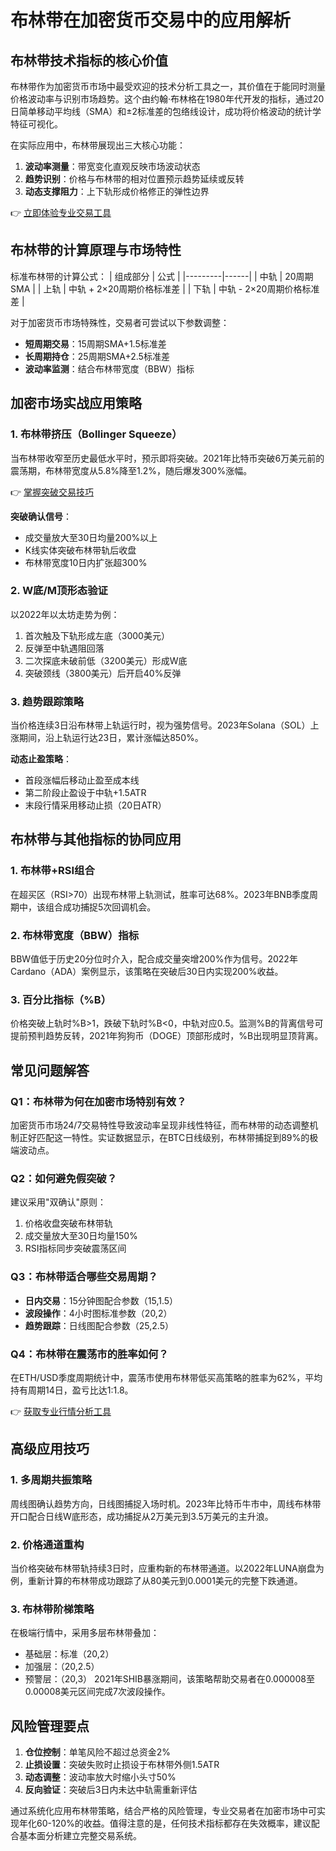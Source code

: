 # 布林带在加密货币交易中的应用解析

## 布林带技术指标的核心价值
布林带作为加密货币市场中最受欢迎的技术分析工具之一，其价值在于能同时测量价格波动率与识别市场趋势。这个由约翰·布林格在1980年代开发的指标，通过20日简单移动平均线（SMA）和±2标准差的包络线设计，成功将价格波动的统计学特征可视化。

在实际应用中，布林带展现出三大核心功能：
1. **波动率测量**：带宽变化直观反映市场波动状态
2. **趋势识别**：价格与布林带的相对位置预示趋势延续或反转
3. **动态支撑阻力**：上下轨形成价格修正的弹性边界

👉 [立即体验专业交易工具](https://bit.ly/okx_welcome)

## 布林带的计算原理与市场特性
标准布林带的计算公式：
| 组成部分 | 公式 |
|---------|------|
| 中轨    | 20周期SMA |
| 上轨    | 中轨 + 2×20周期价格标准差 |
| 下轨    | 中轨 - 2×20周期价格标准差 |

对于加密货币市场特殊性，交易者可尝试以下参数调整：
- **短周期交易**：15周期SMA+1.5标准差
- **长周期持仓**：25周期SMA+2.5标准差
- **波动率监测**：结合布林带宽度（BBW）指标

## 加密市场实战应用策略

### 1. 布林带挤压（Bollinger Squeeze）
当布林带收窄至历史最低水平时，预示即将突破。2021年比特币突破6万美元前的震荡期，布林带宽度从5.8%降至1.2%，随后爆发300%涨幅。

👉 [掌握突破交易技巧](https://bit.ly/okx_welcome)

**突破确认信号**：
- 成交量放大至30日均量200%以上
- K线实体突破布林带轨后收盘
- 布林带宽度10日内扩张超300%

### 2. W底/M顶形态验证
以2022年以太坊走势为例：
1. 首次触及下轨形成左底（3000美元）
2. 反弹至中轨遇阻回落
3. 二次探底未破前低（3200美元）形成W底
4. 突破颈线（3800美元）后开启40%反弹

### 3. 趋势跟踪策略
当价格连续3日沿布林带上轨运行时，视为强势信号。2023年Solana（SOL）上涨期间，沿上轨运行达23日，累计涨幅达850%。

**动态止盈策略**：
- 首段涨幅后移动止盈至成本线
- 第二阶段止盈设于中轨+1.5ATR
- 末段行情采用移动止损（20日ATR）

## 布林带与其他指标的协同应用

### 1. 布林带+RSI组合
在超买区（RSI>70）出现布林带上轨测试，胜率可达68%。2023年BNB季度周期中，该组合成功捕捉5次回调机会。

### 2. 布林带宽度（BBW）指标
BBW值低于历史20分位时介入，配合成交量突增200%作为信号。2022年Cardano（ADA）案例显示，该策略在突破后30日内实现200%收益。

### 3. 百分比指标（%B）
价格突破上轨时%B>1，跌破下轨时%B<0，中轨对应0.5。监测%B的背离信号可提前预判趋势反转，2021年狗狗币（DOGE）顶部形成时，%B出现明显顶背离。

## 常见问题解答

### Q1：布林带为何在加密市场特别有效？
加密货币市场24/7交易特性导致波动率呈现非线性特征，而布林带的动态调整机制正好匹配这一特性。实证数据显示，在BTC日线级别，布林带捕捉到89%的极端波动点。

### Q2：如何避免假突破？
建议采用"双确认"原则：
1. 价格收盘突破布林带轨
2. 成交量放大至30日均量150%
3. RSI指标同步突破震荡区间

### Q3：布林带适合哪些交易周期？
- **日内交易**：15分钟图配合参数（15,1.5）
- **波段操作**：4小时图标准参数（20,2）
- **趋势跟踪**：日线图配合参数（25,2.5）

### Q4：布林带在震荡市的胜率如何？
在ETH/USD季度周期统计中，震荡市使用布林带低买高策略的胜率为62%，平均持有周期14日，盈亏比达1:1.8。

👉 [获取专业行情分析工具](https://bit.ly/okx_welcome)

## 高级应用技巧

### 1. 多周期共振策略
周线图确认趋势方向，日线图捕捉入场时机。2023年比特币牛市中，周线布林带开口配合日线W底形态，成功捕捉从2万美元到3.5万美元的主升浪。

### 2. 价格通道重构
当价格突破布林带轨持续3日时，应重构新的布林带通道。以2022年LUNA崩盘为例，重新计算的布林带成功跟踪了从80美元到0.0001美元的完整下跌通道。

### 3. 布林带阶梯策略
在极端行情中，采用多层布林带叠加：
- 基础层：标准（20,2）
- 加强层：（20,2.5）
- 预警层：（20,3）
2021年SHIB暴涨期间，该策略帮助交易者在0.000008至0.00008美元区间完成7次波段操作。

## 风险管理要点
1. **仓位控制**：单笔风险不超过总资金2%
2. **止损设置**：突破失败时止损设于布林带外侧1.5ATR
3. **动态调整**：波动率放大时缩小头寸50%
4. **反向验证**：突破后3日内未达中轨需重新评估

通过系统化应用布林带策略，结合严格的风险管理，专业交易者在加密市场中可实现年化60-120%的收益。值得注意的是，任何技术指标都存在失效概率，建议配合基本面分析建立完整交易系统。